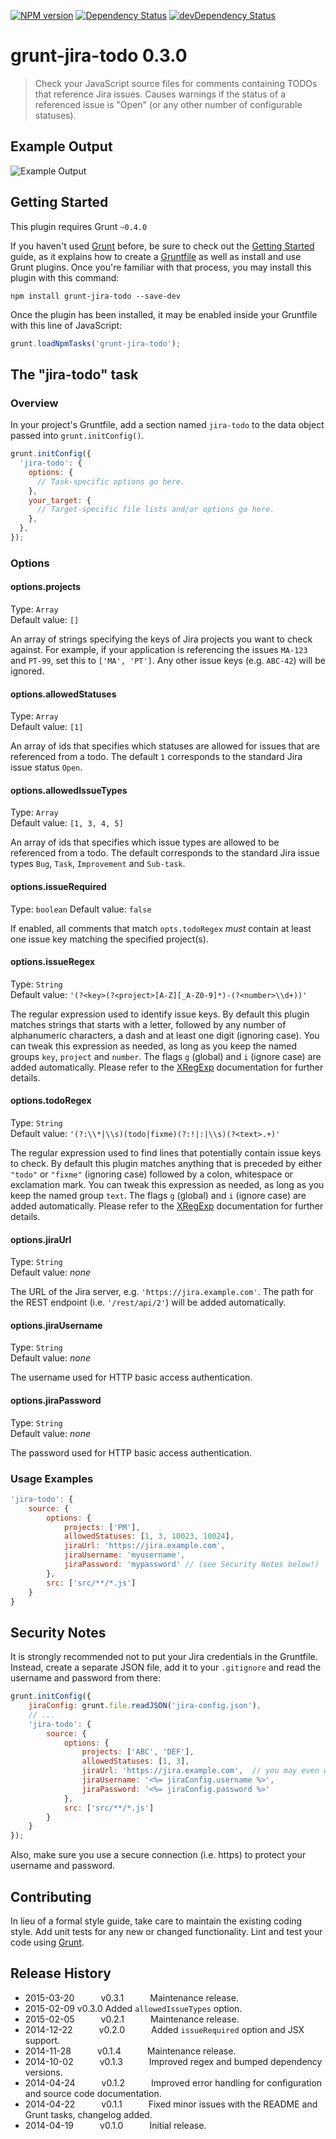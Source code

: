 [![NPM version](http://img.shields.io/npm/v/grunt-jira-todo.svg?style=flat-square)](http://badge.fury.io/js/grunt-jira-todo)
[![Dependency Status](https://david-dm.org/pigulla/grunt-jira-todo.svg?style=flat-square)](https://david-dm.org/pigulla/grunt-jira-todo)
[![devDependency Status](https://david-dm.org/pigulla/grunt-jira-todo/dev-status.svg?style=flat-square)](https://david-dm.org/pigulla/grunt-jira-todo#info=devDependencies)

# grunt-jira-todo 0.3.0

> Check your JavaScript source files for comments containing TODOs that reference Jira issues. Causes warnings if the status of a referenced issue is "Open" (or any other number of configurable statuses).

## Example Output
![Example Output](https://raw.githubusercontent.com/pigulla/grunt-jira-todo/master/screenshot.png)

## Getting Started
This plugin requires Grunt `~0.4.0`

If you haven't used [Grunt](http://gruntjs.com/) before, be sure to check out the [Getting Started](http://gruntjs.com/getting-started) guide, as it explains how to create a [Gruntfile](http://gruntjs.com/sample-gruntfile) as well as install and use Grunt plugins. Once you're familiar with that process, you may install this plugin with this command:

```shell
npm install grunt-jira-todo --save-dev
```

Once the plugin has been installed, it may be enabled inside your Gruntfile with this line of JavaScript:

```js
grunt.loadNpmTasks('grunt-jira-todo');
```

## The "jira-todo" task

### Overview
In your project's Gruntfile, add a section named `jira-todo` to the data object passed into `grunt.initConfig()`.

```js
grunt.initConfig({
  'jira-todo': {
    options: {
      // Task-specific options go here.
    },
    your_target: {
      // Target-specific file lists and/or options go here.
    },
  },
});
```

### Options

#### options.projects
Type: `Array`  
Default value: `[]`

An array of strings specifying the keys of Jira projects you want to check against. For example, if your application is referencing the issues `MA-123` and `PT-99`, set this to `['MA', 'PT']`. Any other issue keys (e.g. `ABC-42`) will be ignored.

#### options.allowedStatuses
Type: `Array`  
Default value: `[1]`

An array of ids that specifies which statuses are allowed for issues that are referenced from a todo. The default `1` corresponds to the standard Jira issue status `Open`.

#### options.allowedIssueTypes
Type: `Array`  
Default value: `[1, 3, 4, 5]`

An array of ids that specifies which issue types are allowed to be referenced from a todo. The default corresponds to the standard Jira issue types `Bug`, `Task`, `Improvement` and `Sub-task`.

#### options.issueRequired
Type: `boolean`
Default value: `false`

If enabled, all comments that match `opts.todoRegex` *must* contain at least one issue key matching the specified project(s).

#### options.issueRegex
Type: `String`  
Default value: `'(?<key>(?<project>[A-Z][_A-Z0-9]*)-(?<number>\\d+))'`

The regular expression used to identify issue keys. By default this plugin matches strings that starts with a letter, followed by any number of alphanumeric characters, a dash and at least one digit (ignoring case). You can tweak this expression as needed, as long as you keep the named groups `key`, `project` and `number`.  The flags `g` (global) and `i` (ignore case) are added automatically. Please refer to the [XRegExp](http://xregexp.com/) documentation for further details.

#### options.todoRegex
Type: `String`  
Default value: `'(?:\\*|\\s)(todo|fixme)(?:!|:|\\s)(?<text>.+)'`

The regular expression used to find lines that potentially contain issue keys to check. By default this plugin matches anything that is preceded by either `"todo"` or `"fixme"` (ignoring case) followed by a colon, whitespace or exclamation mark. You can tweak this expression as needed, as long as you keep the named group `text`. The flags `g` (global) and `i` (ignore case) are added automatically. Please refer to the [XRegExp](http://xregexp.com/) documentation for further details.

#### options.jiraUrl
Type: `String`  
Default value: _none_

The URL of the Jira server, e.g. `'https://jira.example.com'`. The path for the REST endpoint (i.e. `'/rest/api/2'`) will be added automatically.

#### options.jiraUsername
Type: `String`  
Default value: _none_

The username used for HTTP basic access authentication.

#### options.jiraPassword
Type: `String`  
Default value: _none_

The password used for HTTP basic access authentication.

### Usage Examples
```js
'jira-todo': {
    source: {
        options: {
            projects: ['PM'],
            allowedStatuses: [1, 3, 10023, 10024],
            jiraUrl: 'https://jira.example.com',
            jiraUsername: 'myusername',
            jiraPassword: 'mypassword' // (see Security Notes below!)
        },
        src: ['src/**/*.js']
    }
}
```

## Security Notes
It is strongly recommended not to put your Jira credentials in the Gruntfile. Instead, create a separate JSON file, add it to your `.gitignore` and read the username and password from there:

```js
grunt.initConfig({
    jiraConfig: grunt.file.readJSON('jira-config.json'),
    // ...
    'jira-todo': {
        source: {
            options: {
                projects: ['ABC', 'DEF'],
                allowedStatuses: [1, 3],
                jiraUrl: 'https://jira.example.com',  // you may even want to hide that as well
                jiraUsername: '<%= jiraConfig.username %>',
                jiraPassword: '<%= jiraConfig.password %>'
            },
            src: ['src/**/*.js']
        }
    }
});
```
Also, make sure you use a secure connection (i.e. https) to protect your username and password.  

## Contributing
In lieu of a formal style guide, take care to maintain the existing coding style. Add unit tests for any new or changed functionality. Lint and test your code using [Grunt](http://gruntjs.com/).

## Release History
 * 2015-03-20   v0.3.1   Maintenance release.  
 * 2015-02-09   v0.3.0   Added `allowedIssueTypes` option.  
 * 2015-02-05   v0.2.1   Maintenance release.  
 * 2014-12-22   v0.2.0   Added `issueRequired` option and JSX support.  
 * 2014-11-28   v0.1.4   Maintenance release.  
 * 2014-10-02   v0.1.3   Improved regex and bumped dependency versions.  
 * 2014-04-24   v0.1.2   Improved error handling for configuration and source code documentation.  
 * 2014-04-22   v0.1.1   Fixed minor issues with the README and Grunt tasks, changelog added.  
 * 2014-04-19   v0.1.0   Initial release.  
